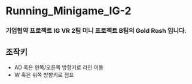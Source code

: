 # Running_Minigame_IG-2
### 기업협약 프로젝트 IG VR 2팀 미니 프로젝트 B팀의 Gold Rush 입니다.

## 조작키
- AD 혹은 왼쪽/오른쪽 방향키로 라인 이동
- W 혹은 위쪽 방향키로 점프
